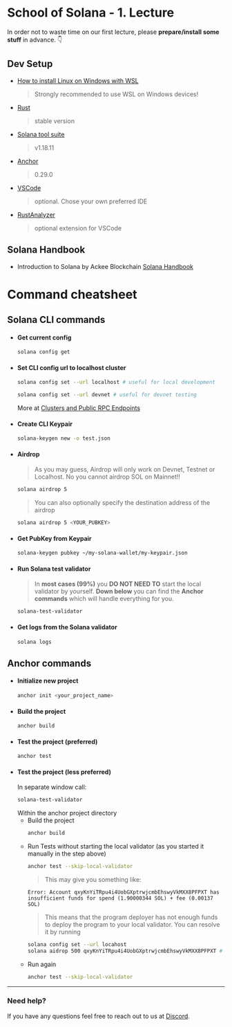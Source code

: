 
# School of Solana - 1. Lecture

In order not to waste time on our first lecture, please **prepare/install some stuff** in advance. 👇

## Dev Setup
- [How to install Linux on Windows with WSL](https://learn.microsoft.com/en-us/windows/wsl/install)
    > Strongly recommended to use WSL on Windows devices!
- [Rust](https://www.rust-lang.org/tools/install)
    > stable version
- [Solana tool suite](https://docs.solana.com/cli/install-solana-cli-tools)
    > v1.18.11
- [Anchor](https://book.anchor-lang.com/getting_started/installation.html)
    > 0.29.0
- [VSCode](https://code.visualstudio.com/)
    > optional. Chose your own preferred IDE
- [RustAnalyzer](https://marketplace.visualstudio.com/items?itemName=rust-lang.rust-analyzer)
    > optional extension for VSCode

## Solana Handbook

- Introduction to Solana by Ackee Blockchain
[Solana Handbook](https://ackeeblockchain.com/solana-handbook.pdf)

# Command cheatsheet

## Solana CLI commands

- #### Get current config

    ```bash
    solana config get
    ```

- #### Set CLI config url to localhost cluster

    ```bash
    solana config set --url localhost # useful for local development
    ```
    ```bash
    solana config set --url devnet # useful for devnet testing
    ```
    More at [Clusters and Public RPC Endpoints](https://solana.com/docs/core/clusters)


- #### Create CLI Keypair
    ```bash
    solana-keygen new -o test.json
    ```
- #### Airdrop
    > As you may guess, Airdrop will only work on Devnet, Testnet or Localhost. No you cannot airdrop SOL on Mainnet!!
    ```bash
    solana airdrop 5
    ```
    > You can also optionally specify the destination address of the airdrop
    ```bash
    solana airdrop 5 <YOUR_PUBKEY>
    ```

- #### Get PubKey from Keypair
    ```bash
    solana-keygen pubkey ~/my-solana-wallet/my-keypair.json
    ```
- #### Run Solana test validator
    > In **most cases (99%)** you **DO NOT NEED TO** start the local validator by yourself. **Down below** you can find the **Anchor commands** which will handle everything for you.
    ```bash
    solana-test-validator
    ```
- #### Get logs from the Solana validator
    ```bash
    solana logs
    ```

## Anchor commands
- #### Initialize new project
    ```bash
    anchor init <your_project_name>
    ```
- #### Build the project
    ```bash
    anchor build
    ```
- #### Test the project (preferred)
    ```bash
    anchor test
    ```
- #### Test the project (less preferred)
    In separate window call:
    ```bash
    solana-test-validator
    ```
    Within the anchor project directory
    - Build the project
        ```bash
        anchor build
        ```
    - Run Tests without starting the local validator (as you started it manually in the step above)
        ```bash
        anchor test --skip-local-validator
        ```
        > This may give you something like:
        ```text
        Error: Account qxyKnYiTRpu4i4UobGXptrwjcmbEhswyVkMXX8PFPXT has insufficient funds for spend (1.90000344 SOL) + fee (0.00137 SOL)
        ```
        > This means that the program deployer has not enough funds to deploy the program to your local validator. You can resolve it by running
        ```bash
        solana config set --url locahost
        solana aidrop 500 qxyKnYiTRpu4i4UobGXptrwjcmbEhswyVkMXX8PFPXT # change the address correspondingly
        ```
    - Run again
        ```bash
        anchor test --skip-local-validator
        ```


-----

### Need help?
If you have any questions feel free to reach out to us at [Discord](https://discord.gg/z3JVuZyFnp).
